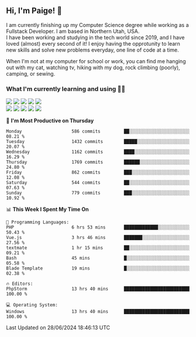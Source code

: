 ## Hi, I'm Paige! :vulcan_salute:

I am currently finishing up my Computer Science degree while working as a Fullstack Developer. I am based in Northern Utah, USA. \
I have been working and studying in the tech world since 2019, and I have loved (almost) every second of it! I enjoy having the opprotunity to learn new skills and solve new problems everyday, one line of code at a time.  

When I'm not at my computer for school or work, you can find me hanging out with my cat, watching tv, hiking with my dog, rock climbing (poorly), camping, or sewing.  

### What I'm currently learning and using :woman_technologist:
![](https://img.shields.io/badge/Laravel-FF2D20?style=for-the-badge&logo=laravel&logoColor=white) 
![](https://img.shields.io/badge/PHP-777BB4?style=for-the-badge&logo=php&logoColor=white)
![](https://img.shields.io/badge/Vue.js-35495E?style=for-the-badge&logo=vuedotjs&logoColor=4FC08D) 
![](https://img.shields.io/badge/MySQL-005C84?style=for-the-badge&logo=mysql&logoColor=white) 
![](https://img.shields.io/badge/Tailwind_CSS-38B2AC?style=for-the-badge&logo=tailwind-css&logoColor=white) \
![](https://img.shields.io/badge/Python-FFD43B?style=for-the-badge&logo=python&logoColor=blue)
![](https://img.shields.io/badge/Django-092E20?style=for-the-badge&logo=django&logoColor=green)
![](https://img.shields.io/badge/Kotlin-0095D5?&style=for-the-badge&logo=kotlin&logoColor=white)
![](https://img.shields.io/badge/Java-ED8B00?style=for-the-badge&logo=java&logoColor=white)
![](https://img.shields.io/badge/Haskell-5D4F85?style=for-the-badge&logo=haskell&logoColor=white) 

<!--START_SECTION:waka-->
📅 **I'm Most Productive on Thursday** 

```text
Monday                   586 commits         ██░░░░░░░░░░░░░░░░░░░░░░░   08.21 % 
Tuesday                  1432 commits        █████░░░░░░░░░░░░░░░░░░░░   20.07 % 
Wednesday                1162 commits        ████░░░░░░░░░░░░░░░░░░░░░   16.29 % 
Thursday                 1769 commits        ██████░░░░░░░░░░░░░░░░░░░   24.80 % 
Friday                   862 commits         ███░░░░░░░░░░░░░░░░░░░░░░   12.08 % 
Saturday                 544 commits         ██░░░░░░░░░░░░░░░░░░░░░░░   07.63 % 
Sunday                   779 commits         ███░░░░░░░░░░░░░░░░░░░░░░   10.92 % 
```


📊 **This Week I Spent My Time On** 

```text
💬 Programming Languages: 
PHP                      6 hrs 53 mins       █████████████░░░░░░░░░░░░   50.43 % 
Vue.js                   3 hrs 46 mins       ███████░░░░░░░░░░░░░░░░░░   27.56 % 
textmate                 1 hr 15 mins        ██░░░░░░░░░░░░░░░░░░░░░░░   09.21 % 
Bash                     45 mins             █░░░░░░░░░░░░░░░░░░░░░░░░   05.58 % 
Blade Template           19 mins             █░░░░░░░░░░░░░░░░░░░░░░░░   02.38 % 

🔥 Editors: 
PhpStorm                 13 hrs 40 mins      █████████████████████████   100.00 % 

💻 Operating System: 
Windows                  13 hrs 40 mins      █████████████████████████   100.00 % 
```


 Last Updated on 28/06/2024 18:46:13 UTC
<!--END_SECTION:waka-->
